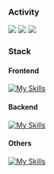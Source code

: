 <h3>
  Activity
</h3>


![](http://github-profile-summary-cards.vercel.app/api/cards/stats?username=Joma-kun&theme=github_dark)
![](http://github-profile-summary-cards.vercel.app/api/cards/repos-per-language?username=Joma-kun&theme=github_dark)
![](http://github-profile-summary-cards.vercel.app/api/cards/profile-details?username=Joma-kun&theme=github_dark)

<h3>
  Stack
</h3>

<h4>
  Frontend
</h4>

[![My Skills](https://skillicons.dev/icons?i=html,css,js,react)](https://skillicons.dev)  


<h4>
  Backend
</h4>

[![My Skills](https://skillicons.dev/icons?i=go,python,mysql)](https://skillicons.dev)

<h4>
  Others
</h4>

[![My Skills](https://skillicons.dev/icons?i=docker,firebase,pr)](https://skillicons.dev)
